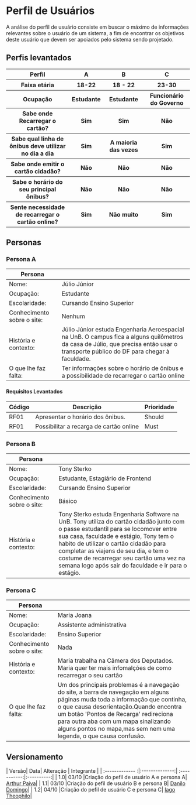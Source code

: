 # Perfil de Usuários

A análise do perfil de usuário consiste em buscar o máximo de informações relevantes sobre o usuário de um sistema, a fim de encontrar os objetivos deste usuário que devem ser apoiados pelo sistema sendo projetado.

## Perfis levantados

<table class="perfis">
	<tr>
		<th>Perfil</th>
		<th>A</th>
		<th>B</th>
        <th>C</th>
	</tr>
	<tr>
		<th>Faixa etária</th>
		<th>18-22</th>
		<th>18 - 22</th>
        <th>23-30</th>
	</tr>
    <tr>
		<th>Ocupação</th>
		<th>Estudante</th>
		<th>Estudante</th>
        <th>Funcionário do Governo</th>
	</tr>
    <tr>
		<th>Sabe onde Recarregar o cartão?</th>
		<th>Sim</th>
		<th>Sim</th>
        <th>Não</th>
	</tr>
    <tr>
		<th>Sabe qual linha de ônibus deve utilizar no dia a dia</th>
		<th>Sim</th>
		<th>A maioria das vezes</th>
        <th>Sim</th>
	</tr>
        <tr>
		<th>Sabe onde emitir o cartão cidadão?</th>
		<th>Não</th>
		<th>Não</th>
        <th>Não</th>
	</tr>
        <tr>
		<th>Sabe o horário do seu principal ônibus?</th>
		<th>Não</th>
		<th>Não</th>
        <th>Não</th>
	</tr>
        <tr>
		<th>Sente necessidade de recarregar o cartão online?</th>
		<th>Sim</th>
		<th>Não muito</th>
        <th>Sim</th>
	</tr>
</table>

## Personas

### Persona A
| Persona |  |
| --- | --- |
| Nome: | Júlio Júnior |
| Ocupação: | Estudante |
| Escolaridade: | Cursando Ensino Superior |
| Conhecimento sobre o site: | Nenhum |
| História e contexto: | Júlio Júnior estuda Engenharia Aeroespacial na UnB. O campus fica a alguns quilômetros da casa de Júlio, que precisa então usar o transporte público do DF para chegar à faculdade. |
| O que lhe faz falta: | Ter informações sobre o horário de ônibus e a possibilidade de recarregar o cartão online |

#### Requisitos Levantados
| Código | Descrição | Prioridade |
| --- | --- | --- |
| RF01 | Apresentar o horário dos ônibus. | Should |
| RF01 | Possibilitar a recarga de cartão online | Must |

### Persona B
| Persona |  |
| --- | --- |
| Nome: | Tony Sterko |
| Ocupação: | Estudante, Estagiário de Frontend |
| Escolaridade: | Cursando Ensino Superior |
| Conhecimento sobre o site: | Básico |
| História e contexto: | Tony Sterko estuda Engenharia Software na UnB. Tony utiliza do cartão cidadão junto com o passe estudantil para se locomover entre sua casa, faculdade e estágio, Tony tem o habito de utilizar o cartão cidadão para completar as viajens de seu dia, e tem o costume de recarregar seu cartão uma vez na semana logo após sair do faculdade e ir para o estágio.

### Persona C
| Persona |  |
| --- | --- |
| Nome: | Maria Joana |
| Ocupação: | Assistente administrativa |
| Escolaridade: | Ensino Superior |
| Conhecimento sobre o site: | Nada| 
| História e contexto: | Maria  trabalha na Câmera dos Deputados. Maria quer ter mais infomalções de como recarregar o seu cartão |
| O que lhe faz falta:| Um dos principais problemas é a navegação do site, a barra de navegação em alguns páginas muda toda a informação que continha, o que causa desorientação.Quando encontra um botão 'Pontos de Recarga' redireciona para outra aba com um mapa sinalizando alguns pontos no mapa,mas sem nem uma legenda, o que causa confusão.|

## Versionamento
| Versão| Data| Alteração | Integrante |
| :------------- :|:--------------:| :-----------:|:----------:|
| 1.0| 03/10 |Criação do pefil de usuário A e persona A| [Arthur Paiva](https://github.com/ArthurPaivaT)|
| 1.1| 03/10 |Criação do pefil de usuário B e persona B| [Danilo Domingo](https://github.com/danilow200)| 
| 1.2| 04/10 |Criação do pefil de usuário C e persona C| [Iago Theophilo](https://github.com/IagoTheophilo)| 
